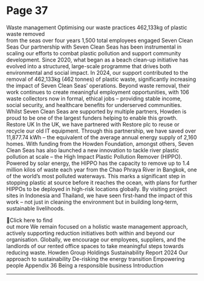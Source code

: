 # Page 37

Waste management
Optimising our waste practices 
462,133kg 
of plastic waste removed  
from the seas over four years
1,500
total employees engaged
Seven Clean Seas
Our partnership with Seven Clean Seas 
has been instrumental in scaling our 
efforts to combat plastic pollution and 
support community development. Since 
2020, what began as a beach clean-up 
initiative has evolved into a structured, 
large-scale programme that drives both 
environmental and social impact. 
In 2024, our support contributed to the 
removal of 462,133kg (462 tonnes) of 
plastic waste, significantly increasing 
the impact of Seven Clean Seas’ 
operations. Beyond waste removal, their 
work continues to create meaningful 
employment opportunities, with 106 
waste collectors now in formal, ethical 
jobs – providing stable income, social 
security, and healthcare benefits for 
underserved communities. Whilst Seven 
Clean Seas are supported by multiple 
partners, Howden is proud to be one 
of the largest funders helping to enable 
this growth. 
Restore UK
In the UK, we have partnered with 
Restore plc to reuse or recycle our old 
IT equipment. Through this partnership, 
we have saved over 11,877.74 kWh – the 
equivalent of the average annual energy 
supply of 2,160 homes. 
With funding from the Howden 
Foundation, amongst others, Seven Clean 
Seas has also launched a new innovation 
to tackle river plastic pollution at scale – 
the High Impact Plastic Pollution Remover 
(HIPPO). Powered by solar energy, the 
HIPPO has the capacity to remove up to 
1.4 million kilos of waste each year from 
the Chao Phraya River in Bangkok, one 
of the world’s most polluted waterways. 
This marks a significant step in stopping 
plastic at source before it reaches the 
ocean, with plans for further HIPPOs to be 
deployed in high-risk locations globally. 
By visiting project sites in Indonesia and 
Thailand, we have seen first-hand the 
impact of this work – not just in cleaning 
the environment but in building long‑term, 
sustainable livelihoods.
 
 Click here to find  
out more
We remain focused on a holistic waste 
management approach, actively 
supporting reduction initiatives both 
within and beyond our organisation. 
Globally, we encourage our employees, 
suppliers, and the landlords of our rented 
office spaces to take meaningful steps 
towards reducing waste.
Howden Group Holdings
Sustainability Report 2024
Our approach to sustainability
De-risking the energy transition
Empowering people 
Appendix
36
Being a responsible business
Introduction


---